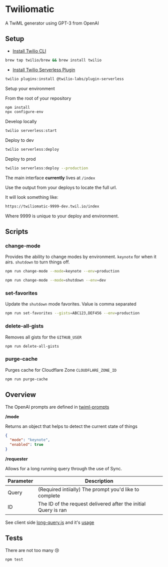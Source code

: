 # Twiliomatic

A TwiML generator using GPT-3 from OpenAI

## Setup

* [Install Twilio CLI](https://www.twilio.com/docs/twilio-cli/quickstart)

```bash
brew tap twilio/brew && brew install twilio
```

* [Install Twilio Serverless Plugin](https://www.twilio.com/docs/labs/serverless-toolkit/getting-started#install-the-twilio-serverless-toolkit)

```bash
twilio plugins:install @twilio-labs/plugin-serverless
```

Setup your environment

From the root of your repository

```bash
npm install
npx configure-env
```

Develop locally

```bash
twilio serverless:start
```

Deploy to dev

```bash
twilio serverless:deploy
```

Deploy to prod

```bash
twilio serverless:deploy --production
```

The main interface **currently** lives at `/index`

Use the output from your deploys to locate the full url.

It will look something like:

```bash
https://twiliomatic-9999-dev.twil.io/index
```

Where 9999 is unique to your deploy and environment.

## Scripts

### change-mode

Provides the ability to change modes by environment. `keynote` for when it airs. `shutdown` to turn things off.

```bash
npm run change-mode --mode=keynote --env=production
```

```bash
npm run change-mode --mode=shutdown --env=dev
```

### set-favorites

Update the `shutdown` mode favorites. Value is comma separated

```bash
npm run set-favorites --gists=ABC123,DEF456 --env=production
```

### delete-all-gists

Removes all gists for the `GITHUB_USER`

```bash
npm run delete-all-gists
```

### purge-cache

Purges cache for Cloudflare Zone `CLOUDFLARE_ZONE_ID`

```bash
npm run purge-cache
```

## Overview

The OpenAI prompts are defined in [twiml-prompts](assets/twiml-prompts.private.txt)

**/mode**

Returns an object that helps to detect the current state of things

```json
{
  "mode": "keynote",
  "enabled": true
}
```

**/requester**

Allows for a long running query through the use of Sync.

| Parameter | Description |
| --------- | ----------- |
| Query | (Required intiially) The prompt you'd like to complete|
| ID | The ID of the request delivered after the initial Query is ran|

See client side [long-query.js](./assets/long-query.js) and it's [usage](./assets/templates/processing.private.hbs)

## Tests

There are not too many 😢

```bash
npm test
```
